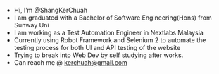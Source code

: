 -  Hi, I’m @ShangKerChuah
-  I am graduated with a Bachelor of Software Engineering(Hons) from Sunway Uni
-  I am working as a Test Automation Engineer in Nextlabs Malaysia
-  Currently using Robot Framework and Selenium 2 to automate the testing process for both UI and API testing of the website
-  Trying to break into Web Dev by self studying after works. 
-  Can reach me @ kerchuah@gmail.com

<!---
ShangKerChuah/ShangKerChuah is a ✨ special ✨ repository because its `README.md` (this file) appears on your GitHub profile.
You can click the Preview link to take a look at your changes.
--->
